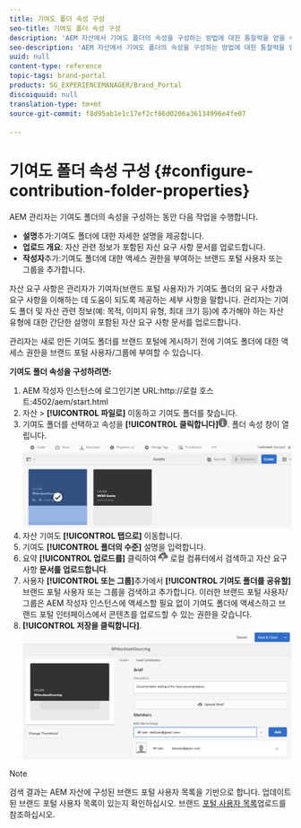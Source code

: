 ```yaml
---
title: 기여도 폴더 속성 구성
seo-title: 기여도 폴더 속성 구성
description: 'AEM 자산에서 기여도 폴더의 속성을 구성하는 방법에 대한 통찰력을 얻을 수 있습니다. '
seo-description: 'AEM 자산에서 기여도 폴더의 속성을 구성하는 방법에 대한 통찰력을 얻을 수 있습니다. '
uuid: null
content-type: reference
topic-tags: brand-portal
products: SG_EXPERIENCEMANAGER/Brand_Portal
discoiquuid: null
translation-type: tm+mt
source-git-commit: f8d95ab1e1c17ef2cf86d0206a36134996e4fe07

---
```



# 기여도 폴더 속성 구성 {#configure-contribution-folder-properties}

AEM 관리자는 기여도 폴더의 속성을 구성하는 동안 다음 작업을 수행합니다.

* **설명**&#x200B;추가:기여도 폴더에 대한 자세한 설명을 제공합니다.
* **업로드 개요**: 자산 관련 정보가 포함된 자산 요구 사항 문서를 업로드합니다.
* **작성자**&#x200B;추가:기여도 폴더에 대한 액세스 권한을 부여하는 브랜드 포털 사용자 또는 그룹을 추가합니다.

자산 요구 사항은 관리자가 기여자(브랜드 포털 사용자)가 기여도 폴더의 요구 사항과 요구 사항을 이해하는 데 도움이 되도록 제공하는 세부 사항을 말합니다. 관리자는 기여도 폴더 및 자산 관련 정보(예: 목적, 이미지 유형, 최대 크기 등)에 추가해야 하는 자산 유형에 대한 간단한 설명이 포함된 자산 요구 사항 문서를 업로드합니다.

관리자는 새로 만든 기여도 폴더를 브랜드 포털에 게시하기 전에 기여도 폴더에 대한 액세스 권한을 브랜드 포털 사용자/그룹에 부여할 수 있습니다.

**기여도 폴더 속성을 구성하려면:**
1. AEM 작성자 인스턴스에 로그인기본 URL:http://로컬 호스트:4502/aem/start.html
1. 자산 &gt; **[!UICONTROL 파일로]** 이동하고 기여도 폴더를 찾습니다.
1. 기여도 폴더를 선택하고 속성을 **[!UICONTROL 클릭합니다]**![](assets/properties.png). 폴더 속성 창이 열립니다.
   ![](assets/contribution-folder-property1.png)
1. 자산 기여도 **[!UICONTROL 탭으로]** 이동합니다.
1. 기여도 **[!UICONTROL 폴더의 수준]** 설명을 입력합니다.
1. 요약 **[!UICONTROL 업로드를]** 클릭하여 ![](assets/upload.png) 로컬 컴퓨터에서 검색하고 자산 요구 사항 **문서를 업로드합니다**.
1. 사용자 **[!UICONTROL 또는 그룹]**&#x200B;추가에서 **[!UICONTROL 기여도 폴더를 공유할]** 브랜드 포털 사용자 또는 그룹을 검색하고 추가합니다.
이러한 브랜드 포털 사용자/그룹은 AEM 작성자 인스턴스에 액세스할 필요 없이 기여도 폴더에 액세스하고 브랜드 포털 인터페이스에서 콘텐츠를 업로드할 수 있는 권한을 갖습니다.
1. **[!UICONTROL 저장을 클릭합니다]**.
   ![](assets/contribution-folder-property2.png)

>[!NOTE]
>
>검색 결과는 AEM 자산에 구성된 브랜드 포털 사용자 목록을 기반으로 합니다. 업데이트된 브랜드 포털 사용자 목록이 있는지 확인하십시오. 브랜드 [포털 사용자 목록](brand-portal-configure-asset-sourcing.md)업로드를 참조하십시오.